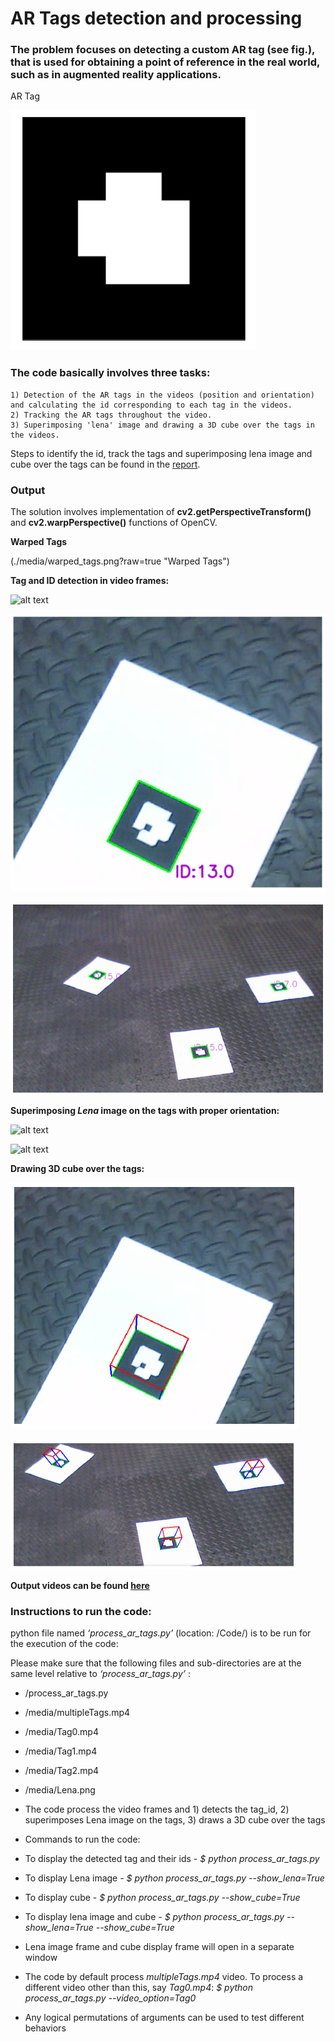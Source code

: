 # AR Tags detection and processing

### The problem focuses on detecting a custom AR tag (see fig.), that is used for obtaining a point of reference in the real world, such as in augmented reality applications.

AR Tag

![alt text](./media/ar_tag.png?raw=true "AR Tag")


### The code basically involves three tasks:
    1) Detection of the AR tags in the videos (position and orientation) and calculating the id corresponding to each tag in the videos.
    2) Tracking the AR tags throughout the video.
    3) Superimposing 'lena' image and drawing a 3D cube over the tags in the videos. 


Steps to identify the id, track the tags and superimposing lena image and cube over the tags can be found in the [report](./Report.pdf).


### Output

The solution involves implementation of **cv2.getPerspectiveTransform()** and **cv2.warpPerspective()** functions of OpenCV.


**Warped Tags**

(./media/warped_tags.png?raw=true "Warped Tags")


**Tag and ID detection in video frames:**

![alt text](./mediat/tag_detection1.png?raw=true "Tag detection ID=7")

![alt text](./media/tag_detection2.png?raw=true "Tag detection ID=13")

![alt text](./media/tag_detection_3tags.png?rrue "Tag detection: Three tags")


**Superimposing _Lena_ image on the tags with proper orientation:**

![alt text](./media/lena_one_tag.pngaw=true "Superimposing Lena image on one tag")

![alt text](./media/lena_three_tags.pngaw=true "Superimposing Lena image on all the tags")

**Drawing 3D cube over the tags:**

![alt text](./media/cube_one_tag.png?raw=true "Drawing 3D cube over the tag")
    
![alt text](./media/cube_three_tags.png?raw=true "Drawing 3D cube over all the tags")

**Output videos can be found [here](https://drive.google.com/drive/folders/1bzZxU0ElG-uYMcrTHAwsvdtPljzHXHqh?usp=sharing)**




### Instructions to run the code:

python file named *‘process_ar_tags.py’* (location: /Code/) is to be run for the execution of the code:

Please make sure that the following files and sub-directories are at the same level relative to *‘process_ar_tags.py’* :
- /process_ar_tags.py
- /media/multipleTags.mp4
- /media/Tag0.mp4
- /media/Tag1.mp4
- /media/Tag2.mp4
- /media/Lena.png


- The code process the video frames and 1) detects the tag_id, 2) superimposes Lena image on the tags, 3) draws a 3D cube over the tags
- Commands to run the code:
- To display the detected tag and their ids - *$ python process_ar_tags.py*
- To display Lena image - *$ python process_ar_tags.py --show_lena=True* 
- To display cube - *$ python process_ar_tags.py --show_cube=True*
- To display lena image and cube - *$ python process_ar_tags.py --show_lena=True --show_cube=True*
- Lena image frame and cube display frame will open in a separate window
- The code by default process _multipleTags.mp4_ video. To process a different video other than this, say _Tag0.mp4_: *$ python process_ar_tags.py --video_option=Tag0*
- Any logical permutations of arguments can be used to test different behaviors
